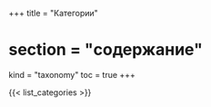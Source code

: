 +++
title = "Категории"
# section = "содержание"
kind = "taxonomy"
toc = true
+++

{{< list_categories >}}
